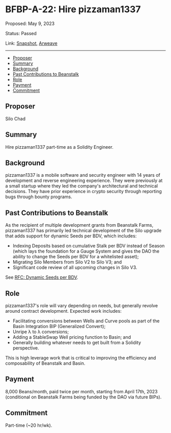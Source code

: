 # BFBP-A-22: Hire pizzaman1337

Proposed: May 9, 2023

Status: Passed

Link: [Snapshot](https://snapshot.org/#/beanstalkfarmsbudget.eth/proposal/0xe85057542976cab025b9f00110af4c35efaaaf3e114db7ab355c62b1e8c1aab5), [Arweave](https://arweave.net/zho4wIZJOSvFaMx1ZPJgmQjmUFAIaWgFENOTTytvj_4)

---

- [Proposer](#proposer)
- [Summary](#summary)
- [Background](#background)
- [Past Contributions to Beanstalk](#past-contributions-to-beanstalk)
- [Role](#role)
- [Payment](#payment)
- [Commitment](#commitment)

## Proposer

Silo Chad

## Summary

Hire pizzaman1337 part-time as a Solidity Engineer.

## Background

pizzaman1337 is a mobile software and security engineer with 14 years of development and reverse engineering experience. They were previously at a small startup where they led the company's architectural and technical decisions. They have prior experience in crypto security through reporting bugs through bounty programs.

## Past Contributions to Beanstalk

As the recipient of multiple development grants from Beanstalk Farms, pizzaman1337 has primarily led technical development of the Silo upgrade that adds support for dynamic Seeds per BDV, which includes:
* Indexing Deposits based on cumulative Stalk per BDV instead of Season (which lays the foundation for a Gauge System and gives the DAO the ability to change the Seeds per BDV for a whitelisted asset);
* Migrating Silo Members from Silo V2 to Silo V3; and
* Significant code review of all upcoming changes in Silo V3.

See [RFC: Dynamic Seeds per BDV](https://github.com/BeanstalkFarms/Beanstalk/issues/411).

## Role

pizzaman1337's role will vary depending on needs, but generally revolve around contract development. Expected work includes:
* Facilitating conversions between Wells and Curve pools as part of the Basin Integration BIP (Generalized Convert);
* Unripe λ to λ conversions;
* Adding a StableSwap Well pricing function to Basin; and
* Generally building whatever needs to get built from a Solidity perspective.

This is high leverage work that is critical to improving the efficiency and composability of Beanstalk and Basin.

## Payment

8,000 Beans/month, paid twice per month, starting from April 17th, 2023 (conditional on Beanstalk Farms being funded by the DAO via future BIPs). 

## Commitment

Part-time (~20 hr/wk).
